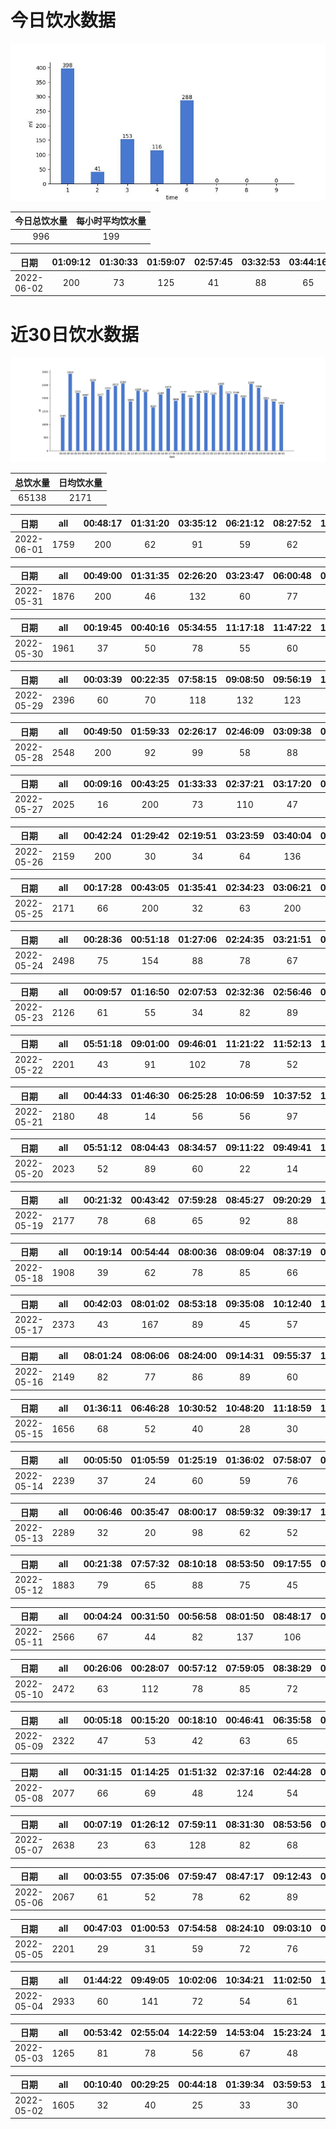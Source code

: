 # 今日饮水数据

<div align=center>
<img src="today.jpg" style="zoom: 100%;" />

| 今日总饮水量 | 每小时平均饮水量 |
| :----: | :----: |
| 996 | 199 |
</div>

| 日期 | 01:09:12 | 01:30:33 | 01:59:07 | 02:57:45 | 03:32:53 | 03:44:16 | 04:27:54 | 04:36:00 | 06:01:22 |
| :----: | :----: | :----: | :----: | :----: | :----: | :----: | :----: | :----: | :----: |
| 2022-06-02 | 200 | 73 | 125 | 41 | 88 | 65 | 89 | 27 | 288 |

# 近30日饮水数据

<div align=center>
<img src="30.jpg"style="zoom: 100%;" />

| 总饮水量 | 日均饮水量 |
| :----: | :----: |
| 65138 | 2171 |
</div>

| 日期 | all | 00:48:17 | 01:31:20 | 03:35:12 | 06:21:12 | 08:27:52 | 14:59:38 | 15:19:51 | 15:50:38 | 16:20:21 | 16:50:20 | 17:43:27 | 17:56:22 | 18:43:55 | 19:29:57 | 20:30:43 | 20:51:30 | 21:22:56 | 21:49:26 | 22:43:22 | 23:48:07 |
| :----: | :----: | :----: | :----: | :----: | :----: | :----: | :----: | :----: | :----: | :----: | :----: | :----: | :----: | :----: | :----: | :----: | :----: | :----: | :----: | :----: | :----: |
| 2022-06-01 | 1759 | 200 | 62 | 91 | 59 | 62 | 174 | 88 | 53 | 78 | 90 | 200 | 83 | 43 | 62 | 65 | 36 | 44 | 95 | 141 | 33 |

| 日期 | all | 00:49:00 | 01:31:35 | 02:26:20 | 03:23:47 | 06:00:48 | 07:08:12 | 08:08:22 | 08:40:16 | 09:35:56 | 10:03:16 | 10:33:29 | 11:33:35 | 12:00:13 | 15:46:27 | 19:51:51 | 20:25:54 | 21:02:17 | 21:44:28 | 22:09:50 | 23:08:40 | 23:56:13 |
| :----: | :----: | :----: | :----: | :----: | :----: | :----: | :----: | :----: | :----: | :----: | :----: | :----: | :----: | :----: | :----: | :----: | :----: | :----: | :----: | :----: | :----: | :----: |
| 2022-05-31 | 1876 | 200 | 46 | 132 | 60 | 77 | 99 | 78 | 88 | 72 | 114 | 89 | 126 | 64 | 116 | 64 | 77 | 78 | 55 | 77 | 88 | 76 |

| 日期 | all | 00:19:45 | 00:40:16 | 05:34:55 | 11:17:18 | 11:47:22 | 12:17:58 | 13:06:02 | 13:36:27 | 14:06:24 | 14:18:52 | 14:42:04 | 15:02:17 | 15:27:56 | 15:57:51 | 16:27:36 | 17:27:30 | 17:57:28 | 18:27:05 | 18:52:32 | 20:22:52 | 20:36:12 | 21:19:32 | 22:04:55 | 22:41:07 | 23:38:37 |
| :----: | :----: | :----: | :----: | :----: | :----: | :----: | :----: | :----: | :----: | :----: | :----: | :----: | :----: | :----: | :----: | :----: | :----: | :----: | :----: | :----: | :----: | :----: | :----: | :----: | :----: | :----: |
| 2022-05-30 | 1961 | 37 | 50 | 78 | 55 | 60 | 88 | 200 | 89 | 106 | 66 | 77 | 82 | 45 | 16 | 78 | 88 | 66 | 68 | 33 | 97 | 88 | 97 | 97 | 64 | 136 |

| 日期 | all | 00:03:39 | 00:22:35 | 07:58:15 | 09:08:50 | 09:56:19 | 10:13:36 | 10:58:23 | 12:29:06 | 13:00:56 | 14:33:02 | 15:57:02 | 17:15:12 | 17:45:28 | 18:31:39 | 18:47:14 | 19:11:52 | 19:24:52 | 19:41:31 | 20:13:38 | 20:43:25 | 21:11:12 | 21:22:56 | 21:41:34 | 21:59:38 | 22:55:09 | 23:16:43 | 23:39:11 |
| :----: | :----: | :----: | :----: | :----: | :----: | :----: | :----: | :----: | :----: | :----: | :----: | :----: | :----: | :----: | :----: | :----: | :----: | :----: | :----: | :----: | :----: | :----: | :----: | :----: | :----: | :----: | :----: | :----: |
| 2022-05-29 | 2396 | 60 | 70 | 118 | 132 | 123 | 78 | 40 | 200 | 92 | 78 | 85 | 80 | 119 | 200 | 77 | 89 | 66 | 55 | 70 | 67 | 77 | 67 | 30 | 63 | 140 | 77 | 43 |

| 日期 | all | 00:49:50 | 01:59:33 | 02:26:17 | 02:46:09 | 03:09:38 | 04:07:53 | 05:44:11 | 06:24:20 | 12:01:16 | 12:33:02 | 13:15:41 | 13:34:11 | 14:04:45 | 14:35:10 | 15:05:30 | 15:34:32 | 16:00:28 | 17:16:05 | 17:33:03 | 18:41:14 | 19:09:15 | 19:39:39 | 20:05:58 | 20:13:42 | 20:51:53 | 21:17:50 | 21:36:14 | 22:01:46 | 22:17:29 | 22:50:08 | 23:04:51 | 23:25:49 |
| :----: | :----: | :----: | :----: | :----: | :----: | :----: | :----: | :----: | :----: | :----: | :----: | :----: | :----: | :----: | :----: | :----: | :----: | :----: | :----: | :----: | :----: | :----: | :----: | :----: | :----: | :----: | :----: | :----: | :----: | :----: | :----: | :----: | :----: |
| 2022-05-28 | 2548 | 200 | 92 | 99 | 58 | 88 | 134 | 58 | 63 | 54 | 86 | 88 | 77 | 103 | 78 | 88 | 67 | 31 | 26 | 73 | 200 | 84 | 46 | 90 | 22 | 65 | 99 | 60 | 53 | 66 | 55 | 67 | 78 |

| 日期 | all | 00:09:16 | 00:43:25 | 01:33:33 | 02:37:21 | 03:17:20 | 04:34:34 | 05:23:34 | 05:43:24 | 06:25:44 | 07:12:39 | 12:01:24 | 15:04:57 | 15:29:05 | 16:00:13 | 16:52:51 | 17:18:36 | 18:11:14 | 18:37:20 | 18:59:22 | 19:21:02 | 20:23:25 | 21:26:00 | 21:26:06 | 22:36:42 | 23:52:08 |
| :----: | :----: | :----: | :----: | :----: | :----: | :----: | :----: | :----: | :----: | :----: | :----: | :----: | :----: | :----: | :----: | :----: | :----: | :----: | :----: | :----: | :----: | :----: | :----: | :----: | :----: | :----: |
| 2022-05-27 | 2025 | 16 | 200 | 73 | 110 | 47 | 225 | 42 | 107 | 66 | 93 | 39 | 44 | 67 | 28 | 62 | 56 | 65 | 131 | 72 | 89 | 88 | 145 | 68 | 68 | 24 |

| 日期 | all | 00:42:24 | 01:29:42 | 02:19:51 | 03:23:59 | 03:40:04 | 04:19:08 | 04:42:30 | 05:44:41 | 06:12:11 | 10:55:11 | 15:26:25 | 15:43:04 | 16:13:33 | 17:13:10 | 17:32:55 | 18:02:58 | 18:31:02 | 18:39:51 | 19:05:42 | 19:24:20 | 20:31:24 | 21:15:00 | 22:17:27 | 22:39:27 | 23:37:53 |
| :----: | :----: | :----: | :----: | :----: | :----: | :----: | :----: | :----: | :----: | :----: | :----: | :----: | :----: | :----: | :----: | :----: | :----: | :----: | :----: | :----: | :----: | :----: | :----: | :----: | :----: | :----: |
| 2022-05-26 | 2159 | 200 | 30 | 34 | 64 | 136 | 67 | 64 | 66 | 85 | 60 | 150 | 90 | 82 | 200 | 19 | 46 | 28 | 72 | 88 | 68 | 88 | 198 | 78 | 99 | 47 |

| 日期 | all | 00:17:28 | 00:43:05 | 01:35:41 | 02:34:23 | 03:06:21 | 04:07:50 | 04:28:08 | 04:41:31 | 05:00:17 | 05:51:12 | 10:58:44 | 12:19:05 | 12:49:30 | 13:09:16 | 13:35:11 | 13:58:08 | 14:29:10 | 15:01:24 | 15:21:37 | 16:43:09 | 17:31:54 | 17:50:51 | 18:07:23 | 18:38:10 | 18:54:43 | 19:24:38 | 21:27:35 | 23:00:55 |
| :----: | :----: | :----: | :----: | :----: | :----: | :----: | :----: | :----: | :----: | :----: | :----: | :----: | :----: | :----: | :----: | :----: | :----: | :----: | :----: | :----: | :----: | :----: | :----: | :----: | :----: | :----: | :----: | :----: | :----: |
| 2022-05-25 | 2171 | 66 | 200 | 32 | 63 | 200 | 78 | 114 | 72 | 21 | 70 | 96 | 74 | 78 | 72 | 88 | 69 | 102 | 66 | 78 | 98 | 74 | 67 | 60 | 84 | 36 | 20 | 31 | 62 |

| 日期 | all | 00:28:36 | 00:51:18 | 01:27:06 | 02:24:35 | 03:21:51 | 04:50:21 | 05:45:59 | 06:29:47 | 07:10:23 | 08:02:32 | 08:33:41 | 09:03:58 | 09:32:23 | 10:04:30 | 10:45:18 | 11:01:44 | 11:36:00 | 13:23:24 | 13:49:28 | 14:13:58 | 14:45:22 | 14:55:39 | 19:55:21 | 20:44:00 | 21:07:08 | 21:26:46 | 21:51:34 | 22:20:49 | 22:37:03 | 23:14:06 | 23:37:43 |
| :----: | :----: | :----: | :----: | :----: | :----: | :----: | :----: | :----: | :----: | :----: | :----: | :----: | :----: | :----: | :----: | :----: | :----: | :----: | :----: | :----: | :----: | :----: | :----: | :----: | :----: | :----: | :----: | :----: | :----: | :----: | :----: | :----: |
| 2022-05-24 | 2498 | 75 | 154 | 88 | 78 | 67 | 22 | 88 | 59 | 45 | 200 | 89 | 93 | 123 | 109 | 45 | 111 | 70 | 68 | 40 | 55 | 89 | 78 | 78 | 32 | 67 | 39 | 134 | 39 | 96 | 94 | 73 |

| 日期 | all | 00:09:57 | 01:16:50 | 02:07:53 | 02:32:36 | 02:56:46 | 03:01:49 | 03:39:15 | 10:30:48 | 11:01:35 | 12:06:30 | 13:07:37 | 13:35:06 | 14:05:27 | 14:35:33 | 14:55:33 | 15:17:43 | 15:47:31 | 16:17:26 | 16:47:37 | 19:09:49 | 19:16:19 | 19:49:13 | 20:19:43 | 21:19:42 | 22:33:58 | 23:29:31 |
| :----: | :----: | :----: | :----: | :----: | :----: | :----: | :----: | :----: | :----: | :----: | :----: | :----: | :----: | :----: | :----: | :----: | :----: | :----: | :----: | :----: | :----: | :----: | :----: | :----: | :----: | :----: | :----: |
| 2022-05-23 | 2126 | 61 | 55 | 34 | 82 | 89 | 60 | 31 | 96 | 133 | 34 | 88 | 47 | 88 | 108 | 113 | 109 | 69 | 36 | 71 | 250 | 132 | 48 | 38 | 136 | 78 | 40 |

| 日期 | all | 05:51:18 | 09:01:00 | 09:46:01 | 11:21:22 | 11:52:13 | 12:46:10 | 13:16:03 | 13:46:34 | 14:16:53 | 14:37:28 | 15:11:40 | 15:31:28 | 16:01:45 | 16:21:30 | 16:42:43 | 17:43:40 | 18:17:00 | 18:36:19 | 19:17:34 | 19:36:04 | 19:51:13 | 20:07:42 | 20:41:26 | 21:10:55 | 21:52:40 | 22:33:15 | 22:53:34 | 23:08:52 | 23:33:34 |
| :----: | :----: | :----: | :----: | :----: | :----: | :----: | :----: | :----: | :----: | :----: | :----: | :----: | :----: | :----: | :----: | :----: | :----: | :----: | :----: | :----: | :----: | :----: | :----: | :----: | :----: | :----: | :----: | :----: | :----: | :----: |
| 2022-05-22 | 2201 | 43 | 91 | 102 | 78 | 52 | 78 | 76 | 88 | 78 | 102 | 28 | 78 | 99 | 21 | 65 | 83 | 124 | 95 | 45 | 60 | 88 | 77 | 30 | 82 | 144 | 72 | 88 | 56 | 78 |

| 日期 | all | 00:44:33 | 01:46:30 | 06:25:28 | 10:06:59 | 10:37:52 | 11:07:26 | 11:37:25 | 12:07:47 | 12:35:31 | 13:02:01 | 13:32:41 | 14:00:16 | 14:11:01 | 14:44:00 | 15:23:16 | 15:37:45 | 16:08:01 | 16:39:22 | 17:09:28 | 17:39:37 | 18:09:39 | 19:02:19 | 19:36:25 | 20:09:33 | 20:23:23 | 20:56:38 | 21:37:24 | 22:17:30 | 23:32:18 |
| :----: | :----: | :----: | :----: | :----: | :----: | :----: | :----: | :----: | :----: | :----: | :----: | :----: | :----: | :----: | :----: | :----: | :----: | :----: | :----: | :----: | :----: | :----: | :----: | :----: | :----: | :----: | :----: | :----: | :----: | :----: |
| 2022-05-21 | 2180 | 48 | 14 | 56 | 56 | 97 | 145 | 47 | 47 | 200 | 125 | 42 | 71 | 76 | 81 | 55 | 95 | 108 | 62 | 68 | 92 | 89 | 100 | 50 | 64 | 78 | 34 | 72 | 46 | 62 |

| 日期 | all | 05:51:12 | 08:04:43 | 08:34:57 | 09:11:22 | 09:49:41 | 10:13:32 | 10:50:54 | 11:21:03 | 11:45:33 | 12:17:56 | 13:04:12 | 14:46:15 | 15:18:50 | 16:05:02 | 16:49:55 | 18:10:38 | 18:46:21 | 19:16:29 | 19:40:32 | 20:05:08 | 20:28:39 | 20:51:45 | 21:13:49 | 21:43:30 | 22:03:21 | 22:32:18 | 23:07:30 | 23:25:02 | 23:55:45 |
| :----: | :----: | :----: | :----: | :----: | :----: | :----: | :----: | :----: | :----: | :----: | :----: | :----: | :----: | :----: | :----: | :----: | :----: | :----: | :----: | :----: | :----: | :----: | :----: | :----: | :----: | :----: | :----: | :----: | :----: | :----: |
| 2022-05-20 | 2023 | 52 | 89 | 60 | 22 | 14 | 78 | 92 | 62 | 74 | 200 | 78 | 56 | 38 | 24 | 65 | 200 | 150 | 56 | 63 | 57 | 33 | 63 | 66 | 33 | 77 | 45 | 46 | 42 | 88 |

| 日期 | all | 00:21:32 | 00:43:42 | 07:59:28 | 08:45:27 | 09:20:29 | 10:08:37 | 11:01:49 | 11:31:28 | 12:15:45 | 12:48:32 | 13:21:39 | 14:31:53 | 15:23:26 | 16:10:46 | 16:44:16 | 17:17:38 | 17:38:44 | 19:29:20 | 19:44:57 | 19:52:32 | 20:16:34 | 20:46:30 | 21:32:27 | 21:50:52 | 22:54:55 | 23:17:26 |
| :----: | :----: | :----: | :----: | :----: | :----: | :----: | :----: | :----: | :----: | :----: | :----: | :----: | :----: | :----: | :----: | :----: | :----: | :----: | :----: | :----: | :----: | :----: | :----: | :----: | :----: | :----: | :----: |
| 2022-05-19 | 2177 | 78 | 68 | 65 | 92 | 88 | 98 | 73 | 78 | 200 | 72 | 60 | 70 | 147 | 74 | 80 | 70 | 100 | 77 | 37 | 44 | 83 | 93 | 93 | 78 | 77 | 82 |

| 日期 | all | 00:19:14 | 00:54:44 | 08:00:36 | 08:09:04 | 08:37:19 | 09:47:07 | 10:16:22 | 11:19:01 | 12:19:14 | 13:01:29 | 13:53:51 | 14:38:15 | 15:15:14 | 16:03:17 | 16:30:14 | 18:58:44 | 19:28:40 | 19:42:50 | 20:16:52 | 20:42:39 | 20:58:05 | 21:17:58 | 21:47:54 | 22:18:35 | 22:49:28 | 23:19:47 | 23:49:20 |
| :----: | :----: | :----: | :----: | :----: | :----: | :----: | :----: | :----: | :----: | :----: | :----: | :----: | :----: | :----: | :----: | :----: | :----: | :----: | :----: | :----: | :----: | :----: | :----: | :----: | :----: | :----: | :----: | :----: |
| 2022-05-18 | 1908 | 39 | 62 | 78 | 85 | 66 | 74 | 31 | 50 | 200 | 18 | 77 | 85 | 55 | 78 | 54 | 200 | 90 | 46 | 81 | 36 | 128 | 37 | 47 | 64 | 47 | 28 | 52 |

| 日期 | all | 00:42:03 | 08:01:02 | 08:53:18 | 09:35:08 | 10:12:40 | 10:40:09 | 11:45:46 | 12:15:13 | 13:04:07 | 13:35:08 | 13:52:59 | 14:53:48 | 15:17:09 | 15:49:33 | 16:20:46 | 17:13:01 | 17:43:22 | 18:13:41 | 19:13:45 | 19:43:35 | 20:13:42 | 20:44:14 | 21:39:02 | 22:12:06 | 22:42:20 | 23:12:07 | 23:47:53 |
| :----: | :----: | :----: | :----: | :----: | :----: | :----: | :----: | :----: | :----: | :----: | :----: | :----: | :----: | :----: | :----: | :----: | :----: | :----: | :----: | :----: | :----: | :----: | :----: | :----: | :----: | :----: | :----: | :----: |
| 2022-05-17 | 2373 | 43 | 167 | 89 | 45 | 57 | 116 | 66 | 200 | 52 | 69 | 69 | 88 | 27 | 108 | 165 | 72 | 78 | 78 | 200 | 64 | 112 | 64 | 85 | 52 | 105 | 54 | 48 |

| 日期 | all | 08:01:24 | 08:06:06 | 08:24:00 | 09:14:31 | 09:55:37 | 10:14:59 | 11:06:03 | 12:22:10 | 13:00:36 | 14:11:18 | 15:03:01 | 15:14:47 | 15:46:29 | 16:53:36 | 17:36:12 | 19:23:22 | 20:06:13 | 20:37:44 | 20:57:33 | 21:16:17 | 21:46:26 | 22:16:47 | 22:38:56 | 23:06:52 |
| :----: | :----: | :----: | :----: | :----: | :----: | :----: | :----: | :----: | :----: | :----: | :----: | :----: | :----: | :----: | :----: | :----: | :----: | :----: | :----: | :----: | :----: | :----: | :----: | :----: | :----: |
| 2022-05-16 | 2149 | 82 | 77 | 86 | 89 | 60 | 147 | 79 | 200 | 64 | 69 | 103 | 36 | 21 | 66 | 81 | 300 | 78 | 39 | 81 | 38 | 82 | 138 | 78 | 55 |

| 日期 | all | 01:36:11 | 06:46:28 | 10:30:52 | 10:48:20 | 11:18:59 | 12:42:18 | 13:12:34 | 13:34:50 | 14:05:05 | 15:05:33 | 15:23:57 | 15:53:30 | 16:51:34 | 17:16:07 | 17:36:15 | 18:39:31 | 18:51:17 | 19:10:31 | 19:50:49 | 20:21:27 | 20:47:13 | 21:17:58 | 21:49:17 | 22:21:01 | 23:09:56 |
| :----: | :----: | :----: | :----: | :----: | :----: | :----: | :----: | :----: | :----: | :----: | :----: | :----: | :----: | :----: | :----: | :----: | :----: | :----: | :----: | :----: | :----: | :----: | :----: | :----: | :----: | :----: |
| 2022-05-15 | 1656 | 68 | 52 | 40 | 28 | 30 | 200 | 60 | 53 | 84 | 45 | 82 | 84 | 32 | 65 | 29 | 74 | 65 | 64 | 60 | 62 | 66 | 71 | 82 | 88 | 72 |

| 日期 | all | 00:05:50 | 01:05:59 | 01:25:19 | 01:36:02 | 07:58:07 | 08:34:16 | 09:24:36 | 09:54:23 | 10:09:27 | 11:31:44 | 12:14:17 | 12:44:23 | 13:03:18 | 14:09:37 | 14:33:46 | 15:00:31 | 15:14:20 | 16:00:00 | 16:27:10 | 16:56:58 | 17:17:37 | 17:47:41 | 18:34:21 | 19:04:47 | 19:35:36 | 19:48:55 | 20:10:59 | 20:35:10 | 21:04:57 | 21:32:39 | 21:43:41 | 21:57:03 | 22:07:53 | 23:00:44 | 23:54:20 |
| :----: | :----: | :----: | :----: | :----: | :----: | :----: | :----: | :----: | :----: | :----: | :----: | :----: | :----: | :----: | :----: | :----: | :----: | :----: | :----: | :----: | :----: | :----: | :----: | :----: | :----: | :----: | :----: | :----: | :----: | :----: | :----: | :----: | :----: | :----: | :----: | :----: |
| 2022-05-14 | 2239 | 37 | 24 | 60 | 59 | 76 | 93 | 30 | 69 | 72 | 88 | 200 | 54 | 24 | 62 | 88 | 95 | 30 | 17 | 44 | 60 | 76 | 126 | 200 | 55 | 19 | 49 | 38 | 56 | 50 | 44 | 6 | 58 | 63 | 20 | 97 |

| 日期 | all | 00:06:46 | 00:35:47 | 08:00:17 | 08:59:32 | 09:39:17 | 10:16:26 | 11:16:13 | 12:17:48 | 13:02:30 | 14:02:47 | 14:48:02 | 16:29:20 | 17:00:53 | 17:32:44 | 17:39:09 | 18:06:07 | 18:30:30 | 19:00:42 | 19:36:17 | 20:27:24 | 20:47:04 | 21:17:40 | 22:08:31 | 22:38:59 | 23:14:47 | 23:45:29 |
| :----: | :----: | :----: | :----: | :----: | :----: | :----: | :----: | :----: | :----: | :----: | :----: | :----: | :----: | :----: | :----: | :----: | :----: | :----: | :----: | :----: | :----: | :----: | :----: | :----: | :----: | :----: | :----: |
| 2022-05-13 | 2289 | 32 | 20 | 98 | 62 | 52 | 77 | 65 | 200 | 66 | 55 | 92 | 60 | 77 | 103 | 131 | 131 | 67 | 79 | 72 | 250 | 124 | 97 | 117 | 63 | 54 | 45 |

| 日期 | all | 00:21:38 | 07:57:32 | 08:10:18 | 08:53:50 | 09:17:55 | 09:56:02 | 10:16:50 | 10:49:54 | 11:35:55 | 12:12:52 | 12:42:48 | 13:04:41 | 13:40:49 | 14:36:16 | 15:49:12 | 16:30:43 | 17:16:05 | 17:46:27 | 19:16:22 | 19:46:22 | 20:46:43 | 21:16:22 | 21:47:28 | 22:24:00 | 22:56:19 | 23:38:27 |
| :----: | :----: | :----: | :----: | :----: | :----: | :----: | :----: | :----: | :----: | :----: | :----: | :----: | :----: | :----: | :----: | :----: | :----: | :----: | :----: | :----: | :----: | :----: | :----: | :----: | :----: | :----: | :----: |
| 2022-05-12 | 1883 | 79 | 65 | 88 | 75 | 45 | 25 | 72 | 53 | 64 | 200 | 69 | 82 | 98 | 107 | 22 | 50 | 67 | 55 | 200 | 31 | 61 | 55 | 67 | 32 | 66 | 55 |

| 日期 | all | 00:04:24 | 00:31:50 | 00:56:58 | 08:01:50 | 08:48:17 | 09:24:36 | 10:14:32 | 10:48:26 | 11:29:32 | 12:19:15 | 13:06:29 | 14:02:24 | 14:26:29 | 15:03:16 | 15:22:50 | 16:06:17 | 16:24:00 | 17:14:48 | 18:44:16 | 19:01:59 | 19:22:30 | 19:37:00 | 19:48:28 | 20:15:27 | 21:32:52 | 22:43:06 | 23:06:40 | 23:24:21 | 23:45:34 |
| :----: | :----: | :----: | :----: | :----: | :----: | :----: | :----: | :----: | :----: | :----: | :----: | :----: | :----: | :----: | :----: | :----: | :----: | :----: | :----: | :----: | :----: | :----: | :----: | :----: | :----: | :----: | :----: | :----: | :----: | :----: |
| 2022-05-11 | 2566 | 67 | 44 | 82 | 137 | 106 | 31 | 62 | 120 | 77 | 200 | 49 | 66 | 43 | 47 | 35 | 87 | 71 | 200 | 141 | 37 | 36 | 77 | 69 | 44 | 300 | 62 | 77 | 137 | 62 |

| 日期 | all | 00:26:06 | 00:28:07 | 00:57:12 | 07:59:05 | 08:38:29 | 09:06:20 | 10:12:47 | 11:10:39 | 11:52:09 | 12:19:14 | 12:49:25 | 13:01:00 | 13:39:18 | 14:23:25 | 15:00:36 | 15:12:28 | 15:58:55 | 16:33:54 | 17:13:08 | 17:53:54 | 18:53:10 | 19:22:33 | 20:13:21 | 20:26:07 | 21:03:05 | 21:59:47 | 22:37:40 | 23:13:08 | 23:47:23 |
| :----: | :----: | :----: | :----: | :----: | :----: | :----: | :----: | :----: | :----: | :----: | :----: | :----: | :----: | :----: | :----: | :----: | :----: | :----: | :----: | :----: | :----: | :----: | :----: | :----: | :----: | :----: | :----: | :----: | :----: | :----: |
| 2022-05-10 | 2472 | 63 | 112 | 78 | 85 | 72 | 95 | 106 | 107 | 29 | 200 | 67 | 74 | 82 | 48 | 67 | 98 | 42 | 66 | 77 | 93 | 300 | 67 | 119 | 45 | 78 | 62 | 56 | 42 | 42 |

| 日期 | all | 00:05:18 | 00:15:20 | 00:18:10 | 00:46:41 | 06:35:58 | 08:00:25 | 08:42:01 | 09:22:50 | 09:42:45 | 10:12:43 | 10:44:01 | 11:22:58 | 12:17:48 | 13:01:58 | 13:44:41 | 14:19:26 | 15:12:31 | 15:42:56 | 16:18:14 | 16:57:27 | 17:27:35 | 17:55:00 | 18:25:55 | 19:27:41 | 20:19:18 | 20:46:03 | 21:48:03 | 22:11:35 | 22:46:11 | 23:26:41 | 23:52:33 |
| :----: | :----: | :----: | :----: | :----: | :----: | :----: | :----: | :----: | :----: | :----: | :----: | :----: | :----: | :----: | :----: | :----: | :----: | :----: | :----: | :----: | :----: | :----: | :----: | :----: | :----: | :----: | :----: | :----: | :----: | :----: | :----: | :----: |
| 2022-05-09 | 2322 | 47 | 53 | 42 | 63 | 65 | 32 | 54 | 70 | 80 | 82 | 66 | 52 | 200 | 56 | 77 | 72 | 134 | 34 | 28 | 73 | 100 | 40 | 41 | 250 | 114 | 30 | 146 | 42 | 78 | 56 | 45 |

| 日期 | all | 00:31:15 | 01:14:25 | 01:51:32 | 02:37:16 | 02:44:28 | 03:06:52 | 09:38:35 | 10:59:28 | 11:59:34 | 12:45:17 | 13:28:01 | 14:14:07 | 14:44:23 | 15:14:36 | 15:33:14 | 16:03:42 | 17:03:22 | 17:33:23 | 18:04:34 | 19:06:35 | 20:02:44 | 20:22:02 | 20:55:01 | 21:55:30 | 22:25:43 | 22:54:11 | 23:10:47 |
| :----: | :----: | :----: | :----: | :----: | :----: | :----: | :----: | :----: | :----: | :----: | :----: | :----: | :----: | :----: | :----: | :----: | :----: | :----: | :----: | :----: | :----: | :----: | :----: | :----: | :----: | :----: | :----: | :----: |
| 2022-05-08 | 2077 | 66 | 69 | 48 | 124 | 54 | 58 | 37 | 62 | 78 | 88 | 200 | 57 | 23 | 43 | 108 | 92 | 78 | 74 | 79 | 78 | 84 | 76 | 113 | 78 | 37 | 32 | 141 |

| 日期 | all | 00:07:19 | 01:26:12 | 07:59:11 | 08:31:30 | 08:53:56 | 09:35:57 | 09:37:07 | 10:16:27 | 11:15:17 | 11:49:52 | 12:14:12 | 13:00:25 | 13:39:14 | 14:28:45 | 14:58:31 | 15:32:52 | 16:05:51 | 16:36:54 | 17:21:19 | 17:51:29 | 18:37:16 | 19:11:47 | 19:53:02 | 20:27:25 | 20:36:51 | 21:08:17 | 21:33:24 | 22:10:36 | 22:32:55 | 23:31:23 | 23:50:17 |
| :----: | :----: | :----: | :----: | :----: | :----: | :----: | :----: | :----: | :----: | :----: | :----: | :----: | :----: | :----: | :----: | :----: | :----: | :----: | :----: | :----: | :----: | :----: | :----: | :----: | :----: | :----: | :----: | :----: | :----: | :----: | :----: | :----: |
| 2022-05-07 | 2638 | 23 | 63 | 128 | 82 | 68 | 69 | 102 | 74 | 66 | 40 | 200 | 69 | 98 | 53 | 21 | 32 | 71 | 139 | 66 | 78 | 350 | 155 | 45 | 72 | 77 | 118 | 85 | 72 | 22 | 38 | 62 |

| 日期 | all | 00:03:55 | 07:35:06 | 07:59:47 | 08:47:17 | 09:12:43 | 09:50:32 | 10:15:13 | 10:46:32 | 11:47:57 | 12:18:49 | 12:48:26 | 13:06:29 | 13:40:16 | 14:37:35 | 15:15:01 | 16:24:30 | 16:56:52 | 17:57:33 | 18:00:22 | 19:41:22 | 20:11:45 | 21:11:13 | 21:50:00 | 22:20:40 | 22:42:15 | 23:53:15 |
| :----: | :----: | :----: | :----: | :----: | :----: | :----: | :----: | :----: | :----: | :----: | :----: | :----: | :----: | :----: | :----: | :----: | :----: | :----: | :----: | :----: | :----: | :----: | :----: | :----: | :----: | :----: | :----: |
| 2022-05-06 | 2067 | 61 | 52 | 78 | 62 | 89 | 114 | 49 | 72 | 61 | 200 | 32 | 68 | 78 | 88 | 57 | 52 | 57 | 109 | 70 | 55 | 35 | 200 | 69 | 155 | 72 | 31 |

| 日期 | all | 00:47:03 | 01:00:53 | 07:54:58 | 08:24:10 | 09:03:10 | 09:33:25 | 10:26:09 | 11:05:33 | 12:19:55 | 12:49:30 | 13:18:11 | 14:22:14 | 15:02:03 | 15:17:25 | 15:48:14 | 16:19:16 | 16:49:24 | 17:19:22 | 18:19:23 | 19:49:23 | 19:51:03 | 20:21:21 | 20:51:54 | 21:22:40 | 21:53:14 | 22:25:28 | 22:57:06 | 23:12:29 | 23:36:24 |
| :----: | :----: | :----: | :----: | :----: | :----: | :----: | :----: | :----: | :----: | :----: | :----: | :----: | :----: | :----: | :----: | :----: | :----: | :----: | :----: | :----: | :----: | :----: | :----: | :----: | :----: | :----: | :----: | :----: | :----: | :----: |
| 2022-05-05 | 2201 | 29 | 31 | 59 | 72 | 76 | 50 | 68 | 108 | 200 | 57 | 24 | 124 | 140 | 55 | 22 | 77 | 78 | 36 | 45 | 200 | 51 | 83 | 53 | 92 | 55 | 62 | 79 | 79 | 96 |

| 日期 | all | 01:44:22 | 09:49:05 | 10:02:06 | 10:34:21 | 11:02:50 | 11:32:35 | 12:32:17 | 12:51:41 | 13:21:38 | 13:41:18 | 14:12:01 | 14:42:23 | 15:12:19 | 15:42:27 | 16:13:31 | 16:43:28 | 17:13:39 | 17:43:23 | 18:13:29 | 18:37:42 | 19:47:52 | 20:17:30 | 21:11:21 | 21:30:02 | 21:46:33 | 22:11:00 | 22:34:03 | 22:35:58 | 22:40:54 | 22:57:49 | 23:09:39 | 23:19:08 | 23:24:01 |
| :----: | :----: | :----: | :----: | :----: | :----: | :----: | :----: | :----: | :----: | :----: | :----: | :----: | :----: | :----: | :----: | :----: | :----: | :----: | :----: | :----: | :----: | :----: | :----: | :----: | :----: | :----: | :----: | :----: | :----: | :----: | :----: | :----: | :----: | :----: |
| 2022-05-04 | 2933 | 60 | 141 | 72 | 54 | 61 | 87 | 200 | 44 | 55 | 94 | 68 | 88 | 78 | 30 | 72 | 66 | 78 | 88 | 25 | 88 | 350 | 16 | 72 | 66 | 45 | 40 | 218 | 98 | 102 | 112 | 79 | 98 | 88 |

| 日期 | all | 00:53:42 | 02:55:04 | 14:22:59 | 14:53:04 | 15:23:24 | 16:21:59 | 16:51:46 | 17:29:35 | 17:58:46 | 18:22:42 | 19:10:49 | 19:40:31 | 20:09:02 | 20:25:51 | 20:56:25 | 21:21:16 | 21:51:25 | 22:21:25 | 23:29:04 | 23:40:27 |
| :----: | :----: | :----: | :----: | :----: | :----: | :----: | :----: | :----: | :----: | :----: | :----: | :----: | :----: | :----: | :----: | :----: | :----: | :----: | :----: | :----: | :----: |
| 2022-05-03 | 1265 | 81 | 78 | 56 | 67 | 48 | 78 | 52 | 132 | 67 | 47 | 41 | 44 | 29 | 34 | 92 | 56 | 68 | 72 | 41 | 82 |

| 日期 | all | 00:10:40 | 00:29:25 | 00:44:18 | 01:39:34 | 03:59:53 | 11:20:08 | 11:46:14 | 12:16:22 | 13:16:11 | 13:46:32 | 13:50:07 | 14:09:53 | 14:39:32 | 15:13:25 | 18:17:49 | 18:47:29 | 19:48:59 | 20:18:22 | 20:35:18 | 20:52:37 | 21:22:31 | 21:36:10 | 22:06:21 | 22:36:22 | 22:58:59 | 23:28:19 | 23:58:37 |
| :----: | :----: | :----: | :----: | :----: | :----: | :----: | :----: | :----: | :----: | :----: | :----: | :----: | :----: | :----: | :----: | :----: | :----: | :----: | :----: | :----: | :----: | :----: | :----: | :----: | :----: | :----: | :----: | :----: |
| 2022-05-02 | 1605 | 32 | 40 | 25 | 33 | 30 | 77 | 35 | 93 | 200 | 9 | 61 | 55 | 46 | 95 | 82 | 44 | 77 | 78 | 66 | 45 | 77 | 58 | 15 | 66 | 87 | 50 | 29 |

